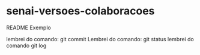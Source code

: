 # senai-versoes-colaboracoes

README Exemplo

lembrei do comando: git commit
Lembrei do comando: git status
lembrei do comando git  log
